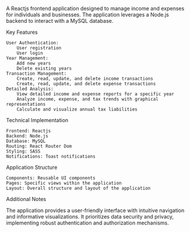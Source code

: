 A Reactjs frontend application designed to manage income and expenses for individuals and businesses. The application leverages a Node.js backend to interact with a MySQL database.

Key Features

    User Authentication:
        User registration
        User login
    Year Management:
        Add new years
        Delete existing years
    Transaction Management:
        Create, read, update, and delete income transactions
        Create, read, update, and delete expense transactions
    Detailed Analysis:
        View detailed income and expense reports for a specific year
        Analyze income, expense, and tax trends with graphical representations
        Calculate and visualize annual tax liabilities

Technical Implementation

    Frontend: Reactjs
    Backend: Node.js
    Database: MySQL
    Routing: React Router Dom
    Styling: SASS
    Notifications: Toast notifications

Application Structure

    Components: Reusable UI components
    Pages: Specific views within the application
    Layout: Overall structure and layout of the application

Additional Notes

The application provides a user-friendly interface with intuitive navigation and informative visualizations. It prioritizes data security and privacy, implementing robust authentication and authorization mechanisms.
